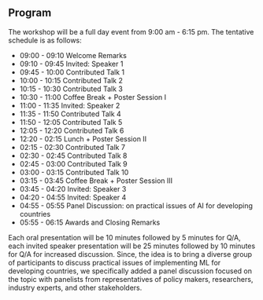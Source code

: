 

## Program

The workshop will be a full day event from 9:00 am - 6:15 pm. The tentative schedule is as follows:
- 09:00 - 09:10 Welcome Remarks
- 09:10 - 09:45 Invited: Speaker 1
- 09:45 - 10:00  Contributed Talk 1
- 10:00 - 10:15 Contributed Talk 2
- 10:15 - 10:30 Contributed Talk 3
- 10:30 - 11:00 Coffee Break + Poster Session I
- 11:00 - 11:35 Invited: Speaker 2
- 11:35 - 11:50 Contributed Talk 4
- 11:50 - 12:05 Contributed Talk 5
- 12:05 - 12:20 Contributed Talk 6
- 12:20 - 02:15 Lunch + Poster Session II
- 02:15 - 02:30 Contributed Talk 7
- 02:30 - 02:45 Contributed Talk 8
- 02:45 - 03:00 Contributed Talk 9
- 03:00 - 03:15 Contributed Talk 10
- 03:15 - 03:45 Coffee Break + Poster Session III
- 03:45 - 04:20 Invited: Speaker 3
- 04:20 - 04:55 Invited: Speaker 4
- 04:55 - 05:55 Panel Discussion: on practical issues of AI for developing countries
- 05:55 - 06:15 Awards and Closing Remarks



Each oral presentation will be 10 minutes followed by 5 minutes for Q/A, each invited speaker presentation will be 25 minutes followed by 10 minutes for Q/A for increased discussion. Since, the idea is to bring a diverse group of participants to discuss practical issues of implementing ML for developing countries, we specifically added a panel discussion focused on the topic with panelists from representatives of policy makers, researchers, industry experts, and other stakeholders.